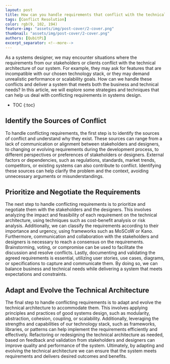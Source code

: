 ```yaml
---
layout: post
title: How can you handle requirements that conflict with the technical architecture of your system?
tags: [Conflict Resolution]
color: rgb(9, 102, 194)
feature-img: "assets/img/post-cover/2-cover.png"
thumbnail: "assets/img/post-cover/2-cover.png"
authors: [QubitPi]
excerpt_separator: <!--more-->
---
```


As a systems designer, we may encounter situations where the requirements from our stakeholders or clients conflict with
the technical architecture of our system. For example, they may ask for features that are incompatible with our chosen 
technology stack, or they may demand unrealistic performance or scalability goals. How can we handle these conflicts and 
deliver a system that meets both the business and technical needs? In this article, we will explore some strategies and 
techniques that can help us deal with conflicting requirements in systems design.

<!--more-->

* TOC
{:toc}

Identify the Sources of Conflict
--------------------------------

To handle conflicting requirements, the first step is to identify the sources of conflict and understand why they 
exist. These sources can range from a lack of communication or alignment between stakeholders and designers, to 
changing or evolving requirements during the development process, to different perspectives or preferences of 
stakeholders or designers. External factors or dependencies, such as regulations, standards, market trends, competitors,
or existing systems can also contribute to conflict. Identifying these sources can help clarify the problem and the 
context, avoiding unnecessary arguments or misunderstandings.

Prioritize and Negotiate the Requirements
-----------------------------------------

The next step to handle conflicting requirements is to prioritize and negotiate them with the stakeholders and the 
designers. This involves analyzing the impact and feasibility of each requirement on the technical architecture, using 
techniques such as cost-benefit analysis or risk analysis. Additionally, we can classify the requirements according to 
their importance and urgency, using frameworks such as MoSCoW or Kano. Furthermore, communication and collaboration with
the stakeholders and designers is necessary to reach a consensus on the requirements. Brainstorming, voting, or 
compromise can be used to facilitate the discussion and resolve conflicts. Lastly, documenting and validating the agreed
requirements is essential, utilizing user stories, use cases, diagrams, or specifications to capture and communicate 
them. By doing so, we can balance business and technical needs while delivering a system that meets expectations and 
constraints.

Adapt and Evolve the Technical Architecture
-------------------------------------------

The final step to handle conflicting requirements is to adapt and evolve the technical architecture to accommodate them. 
This involves applying principles and practices of good systems design, such as modularity, abstraction, cohesion, 
coupling, or scalability. Additionally, leveraging the strengths and capabilities of our technology stack, such as 
frameworks, libraries, or patterns can help implement the requirements efficiently and effectively. Refactoring or 
redesigning the technical architecture as needed, based on feedback and validation from stakeholders and designers can 
improve quality and performance of the system. Ultimately, by adapting and evolving the technical architecture we can 
ensure that the system meets requirements and delivers desired outcomes and benefits.
